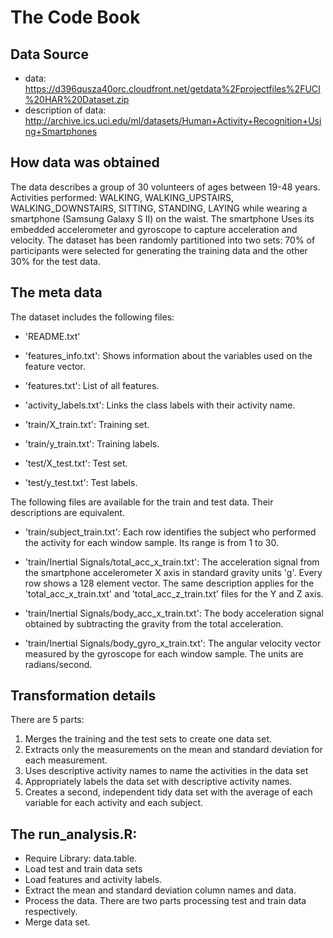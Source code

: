 # The Code Book


## Data Source

* data: https://d396qusza40orc.cloudfront.net/getdata%2Fprojectfiles%2FUCI%20HAR%20Dataset.zip
* description of data: http://archive.ics.uci.edu/ml/datasets/Human+Activity+Recognition+Using+Smartphones

## How data was obtained

The data describes a group of 30 volunteers of ages between 19-48 years. Activities performed: WALKING, WALKING_UPSTAIRS, WALKING_DOWNSTAIRS, SITTING, STANDING, LAYING while wearing a smartphone (Samsung Galaxy S II) on the waist. The smartphone Uses its embedded accelerometer and gyroscope to capture acceleration and velocity. 
The dataset has been randomly partitioned into two sets: 70% of participants were selected for generating the training data and the other 30% for the test data.

## The meta data

The dataset includes the following files:

- 'README.txt'

- 'features_info.txt': Shows information about the variables used on the feature vector.

- 'features.txt': List of all features.

- 'activity_labels.txt': Links the class labels with their activity name.

- 'train/X_train.txt': Training set.

- 'train/y_train.txt': Training labels.

- 'test/X_test.txt': Test set.

- 'test/y_test.txt': Test labels.

The following files are available for the train and test data. Their descriptions are equivalent.

- 'train/subject_train.txt': Each row identifies the subject who performed the activity for each window sample. Its range is from 1 to 30.

- 'train/Inertial Signals/total_acc_x_train.txt': The acceleration signal from the smartphone accelerometer X axis in standard gravity units 'g'. Every row shows a 128 element vector. The same description applies for the 'total_acc_x_train.txt' and 'total_acc_z_train.txt' files for the Y and Z axis.

- 'train/Inertial Signals/body_acc_x_train.txt': The body acceleration signal obtained by subtracting the gravity from the total acceleration.

- 'train/Inertial Signals/body_gyro_x_train.txt': The angular velocity vector measured by the gyroscope for each window sample. The units are radians/second.


## Transformation details

There are 5 parts:

1. Merges the training and the test sets to create one data set.
2. Extracts only the measurements on the mean and standard deviation for each measurement.
3. Uses descriptive activity names to name the activities in the data set
4. Appropriately labels the data set with descriptive activity names.
5. Creates a second, independent tidy data set with the average of each variable for each activity and each subject.

## The run_analysis.R:

* Require Library: data.table.
* Load test and train data sets
* Load features and activity labels.
* Extract the mean and standard deviation column names and data.
* Process the data. There are two parts processing test and train data respectively.
* Merge data set.

